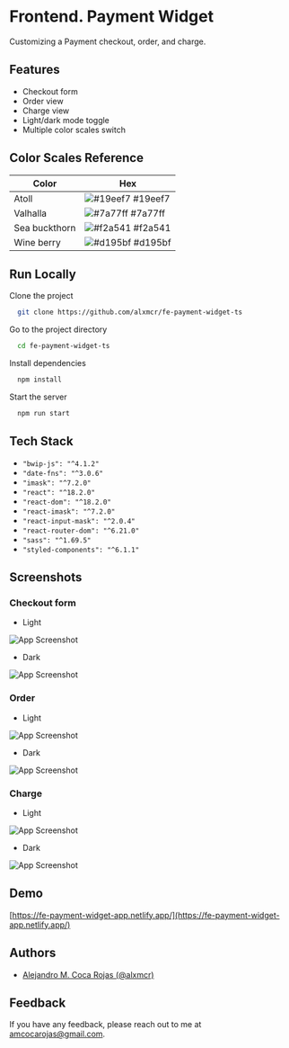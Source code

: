 # Frontend. Payment Widget

Customizing a Payment checkout, order, and charge.

## Features

- Checkout form
- Order view
- Charge view
- Light/dark mode toggle
- Multiple color scales switch

## Color Scales Reference

| Color         | Hex                                                              |
| ------------- | ---------------------------------------------------------------- |
| Atoll         | ![#19eef7](https://via.placeholder.com/10/19eef7?text=+) #19eef7 |
| Valhalla      | ![#7a77ff](https://via.placeholder.com/10/7a77ff?text=+) #7a77ff |
| Sea buckthorn | ![#f2a541](https://via.placeholder.com/10/f2a541?text=+) #f2a541 |
| Wine berry    | ![#d195bf](https://via.placeholder.com/10/00b48a?text=+) #d195bf |

## Run Locally

Clone the project

```bash
  git clone https://github.com/alxmcr/fe-payment-widget-ts
```

Go to the project directory

```bash
  cd fe-payment-widget-ts
```

Install dependencies

```bash
  npm install
```

Start the server

```bash
  npm run start
```

## Tech Stack

- `"bwip-js": "^4.1.2"`
- `"date-fns": "^3.0.6"`
- `"imask": "^7.2.0"`
- `"react": "^18.2.0"`
- `"react-dom": "^18.2.0"`
- `"react-imask": "^7.2.0"`
- `"react-input-mask": "^2.0.4"`
- `"react-router-dom": "^6.21.0"`
- `"sass": "^1.69.5"`
- `"styled-components": "^6.1.1"`

## Screenshots

### Checkout form

- Light

![App Screenshot](https://via.placeholder.com/468x300?text=App+Screenshot+Here)

- Dark

![App Screenshot](https://via.placeholder.com/468x300?text=App+Screenshot+Here)

### Order

- Light

![App Screenshot](https://via.placeholder.com/468x300?text=App+Screenshot+Here)

- Dark

![App Screenshot](https://via.placeholder.com/468x300?text=App+Screenshot+Here)

### Charge

- Light

![App Screenshot](https://via.placeholder.com/468x300?text=App+Screenshot+Here)

- Dark

![App Screenshot](https://via.placeholder.com/468x300?text=App+Screenshot+Here)

## Demo

[https://fe-payment-widget-app.netlify.app/](https://fe-payment-widget-app.netlify.app/)

## Authors

- [Alejandro M. Coca Rojas (@alxmcr)](https://www.github.com/alxmcr)

## Feedback

If you have any feedback, please reach out to me at amcocarojas@gmail.com.
